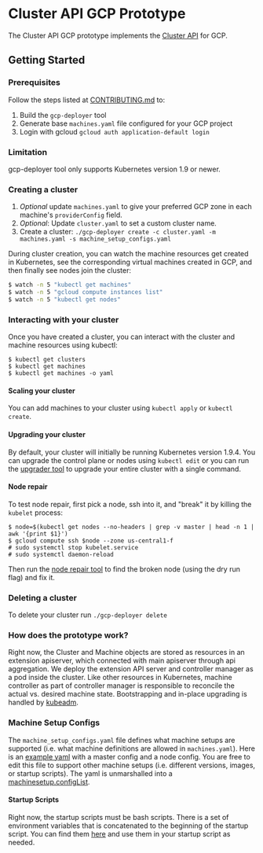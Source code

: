 # Cluster API GCP Prototype

The Cluster API GCP prototype implements the [Cluster API](../README.md) for GCP.

## Getting Started

### Prerequisites

Follow the steps listed at [CONTRIBUTING.md](CONTRIBUTING.md) to:
1. Build the `gcp-deployer` tool
2. Generate base `machines.yaml` file configured for your GCP project
3. Login with gcloud `gcloud auth application-default login`

### Limitation

gcp-deployer tool only supports Kubernetes version 1.9 or newer.

### Creating a cluster

1. *Optional* update `machines.yaml` to give your preferred GCP zone in
each machine's `providerConfig` field.
1. *Optional*: Update `cluster.yaml` to set a custom cluster name.
1. Create a cluster: `./gcp-deployer create -c cluster.yaml -m machines.yaml -s machine_setup_configs.yaml`

During cluster creation, you can watch the machine resources get created in Kubernetes,
see the corresponding virtual machines created in GCP, and then finally see nodes
join the cluster:

```bash
$ watch -n 5 "kubectl get machines"
$ watch -n 5 "gcloud compute instances list"
$ watch -n 5 "kubectl get nodes"
```


### Interacting with your cluster

Once you have created a cluster, you can interact with the cluster and machine
resources using kubectl:

```
$ kubectl get clusters
$ kubectl get machines
$ kubectl get machines -o yaml
```

#### Scaling your cluster

You can add machines to your cluster using `kubectl apply` or `kubectl create`.

#### Upgrading your cluster

By default, your cluster will initially be running Kubernetes version 1.9.4. You
can upgrade the control plane or nodes using `kubectl edit` or you can run the
[upgrader tool](../tools/upgrader)
to upgrade your entire cluster with a single command.

#### Node repair

To test node repair, first pick a node, ssh into it, and "break" it by killing the `kubelet` process:

```
$ node=$(kubectl get nodes --no-headers | grep -v master | head -n 1 | awk '{print $1}')
$ gcloud compute ssh $node --zone us-central1-f
# sudo systemctl stop kubelet.service
# sudo systemctl daemon-reload
```

Then run the [node repair
tool]( ../tools/repair)
to find the broken node (using the dry run flag) and fix it.


### Deleting a cluster

To delete your cluster run `./gcp-deployer delete`


### How does the prototype work?

Right now, the Cluster and Machine objects are stored as resources in an extension apiserver, which
connected with main apiserver through api aggregation. We deploy the extension API server and
controller manager as a pod inside the cluster. Like other resources in Kubernetes, machine
controller as part of controller manager is responsible to reconcile the actual vs. desired machine
state. Bootstrapping and in-place upgrading is handled by
[kubeadm](https://kubernetes.io/docs/setup/independent/create-cluster-kubeadm/).

### Machine Setup Configs

The `machine_setup_configs.yaml` file defines what machine setups are supported 
(i.e. what machine definitions are allowed in `machines.yaml`). 
Here is an [example yaml](machine_setup_configs.yaml) with a master config and a node config.
You are free to edit this file to support other machine setups (i.e. different versions, images, or startup scripts).
The yaml is unmarshalled into a [machinesetup.configList](../cloud/google/machinesetup/config_types.go).

#### Startup Scripts
Right now, the startup scripts must be bash scripts. 
There is a set of environment variables that is concatenated to the beginning of the startup script.
You can find them [here](../cloud/google/metadata.go) and use them in your startup script as needed.
